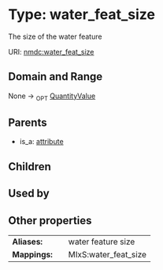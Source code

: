
# Type: water_feat_size


The size of the water feature

URI: [nmdc:water_feat_size](https://microbiomedata/meta/water_feat_size)


## Domain and Range

None ->  <sub>OPT</sub> [QuantityValue](QuantityValue.md)

## Parents

 *  is_a: [attribute](attribute.md)

## Children


## Used by


## Other properties

|  |  |  |
| --- | --- | --- |
| **Aliases:** | | water feature size |
| **Mappings:** | | MIxS:water_feat_size |

